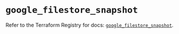 # `google_filestore_snapshot`

Refer to the Terraform Registry for docs: [`google_filestore_snapshot`](https://registry.terraform.io/providers/hashicorp/google/6.36.0/docs/resources/filestore_snapshot).
